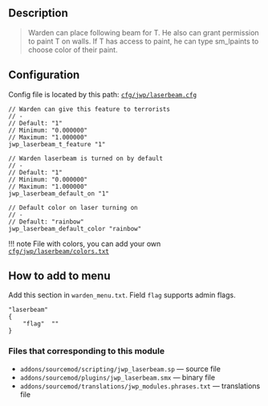 ## Description
>Warden can place following beam for T. He also can grant permission to paint T on walls.
>If T has access to paint, he can type sm_lpaints to choose color of their paint.

## Configuration
Config file is located by this path:
[`cfg/jwp/laserbeam.cfg`](https://github.com/TiBarification/Jail-Warden-Pro/blob/master/cfg/jwp/laserbeam.cfg)
```
// Warden can give this feature to terrorists
// -
// Default: "1"
// Minimum: "0.000000"
// Maximum: "1.000000"
jwp_laserbeam_t_feature "1"

// Warden laserbeam is turned on by default
// -
// Default: "1"
// Minimum: "0.000000"
// Maximum: "1.000000"
jwp_laserbeam_default_on "1"

// Default color on laser turning on
// -
// Default: "rainbow"
jwp_laserbeam_default_color "rainbow"
```
!!! note
    File with colors, you can add your own [`cfg/jwp/laserbeam/colors.txt`](https://github.com/TiBarification/Jail-Warden-Pro/blob/master/cfg/jwp/laserbeam/colors.txt)

## How to add to menu
Add this section in `warden_menu.txt`. Field `flag` supports admin flags.
```
"laserbeam"
{
	"flag"	""
}
```

### Files that corresponding to this module
- `addons/sourcemod/scripting/jwp_laserbeam.sp` — source file
- `addons/sourcemod/plugins/jwp_laserbeam.smx` — binary file
- `addons/sourcemod/translations/jwp_modules.phrases.txt` — translations file